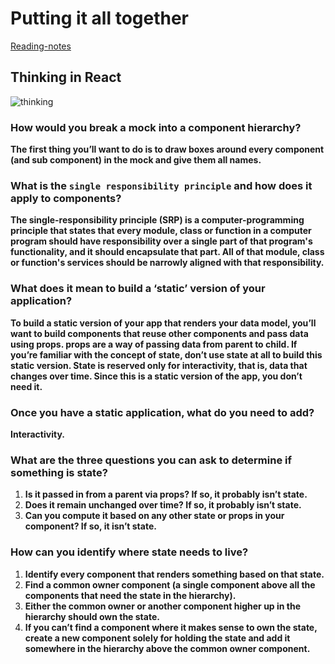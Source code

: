 # Putting it all together

[Reading-notes](https://odehyazan.github.io/reading-notes/)

## Thinking in React
![thinking](https://res.cloudinary.com/practicaldev/image/fetch/s--FgvCNIB1--/c_limit%2Cf_auto%2Cfl_progressive%2Cq_auto%2Cw_880/https://thepracticaldev.s3.amazonaws.com/i/40ealcr41k0wtg9sy19x.png)

### How would you break a mock into a component hierarchy?

**The first thing you’ll want to do is to draw boxes around every component (and sub component) in the mock and give them all names.**

### What is the `single responsibility principle` and how does it apply to components?

**The single-responsibility principle (SRP) is a computer-programming principle that states that every module, class or function in a computer program should have responsibility over a single part of that program's functionality, and it should encapsulate that part. All of that module, class or function's services should be narrowly aligned with that responsibility.**

### What does it mean to build a ‘static’ version of your application?

**To build a static version of your app that renders your data model, you’ll want to build components that reuse other components and pass data using props. props are a way of passing data from parent to child. If you’re familiar with the concept of state, don’t use state at all to build this static version. State is reserved only for interactivity, that is, data that changes over time. Since this is a static version of the app, you don’t need it.**

### Once you have a static application, what do you need to add?

**Interactivity.**

### What are the three questions you can ask to determine if something is state?

1. **Is it passed in from a parent via props? If so, it probably isn’t state.**
2. **Does it remain unchanged over time? If so, it probably isn’t state.**
3. **Can you compute it based on any other state or props in your component? If so, it isn’t state.**

### How can you identify where state needs to live?

1. **Identify every component that renders something based on that state.**
2. **Find a common owner component (a single component above all the components that need the state in the hierarchy).**
3. **Either the common owner or another component higher up in the hierarchy should own the state.**
4. **If you can’t find a component where it makes sense to own the state, create a new component solely for holding the state and add it somewhere in the hierarchy above the common owner component.**